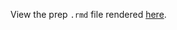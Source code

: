 View the prep `.rmd` file rendered [here](https://github.com/OHI-Science/bhi-prep/blob/draft/baltic2019/pressures/atmos_con/atmos_con_prep.rmd).
